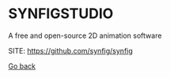 # SYNFIGSTUDIO
 
 A free and open-source 2D animation software
 
 SITE: https://github.com/synfig/synfig

 [Go back](https://portable-linux-apps.github.io/apps.html)
